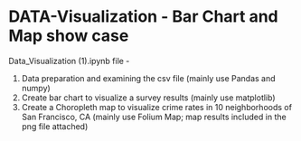 # DATA-Visualization - Bar Chart and Map show case

Data_Visualization (1).ipynb file - 
 1. Data preparation and examining the csv file (mainly use Pandas and numpy)
 2. Create bar chart to visualize a survey results (mainly use matplotlib)
 3. Create a Choropleth map to visualize crime rates in 10 neighborhoods of San Francisco, CA (mainly use Folium Map; map results included in the png file attached)

